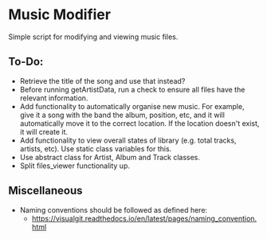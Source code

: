# Music Modifier
Simple script for modifying and viewing music files.  

## To-Do:
- Retrieve the title of the song and use that instead?  
- Before running getArtistData, run a check to ensure all files have the relevant information.  
- Add functionality to automatically organise new music. For example, give it a song with the band the album, position, etc, and it will automatically move it to the correct location. If the location doesn't exist, it will create it.  
- Add functionality to view overall states of library (e.g. total tracks, artists, etc). Use static class variables for this.
- Use abstract class for Artist, Album and Track classes.
- Split files_viewer functionality up.

## Miscellaneous
- Naming conventions should be followed as defined here:  
  - https://visualgit.readthedocs.io/en/latest/pages/naming_convention.html  
